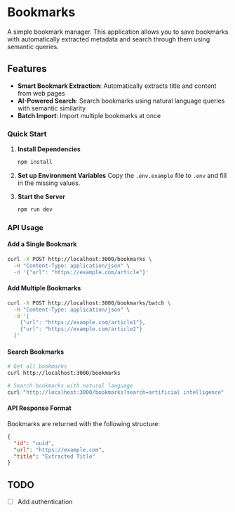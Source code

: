 # Bookmarks

A simple bookmark manager. This application allows you to save bookmarks with automatically extracted metadata and search through them using semantic queries.

## Features

- **Smart Bookmark Extraction**: Automatically extracts title and content from web pages
- **AI-Powered Search**: Search bookmarks using natural language queries with semantic similarity
- **Batch Import**: Import multiple bookmarks at once

### Quick Start

1. **Install Dependencies**

   ```bash
   npm install
   ```

2. **Set up Environment Variables**
   Copy the `.env.example` file to `.env` and fill in the missing values.

3. **Start the Server**
   ```bash
   npm run dev
   ```

### API Usage

#### Add a Single Bookmark

```bash
curl -X POST http://localhost:3000/bookmarks \
  -H "Content-Type: application/json" \
  -d '{"url": "https://example.com/article"}'
```

#### Add Multiple Bookmarks

```bash
curl -X POST http://localhost:3000/bookmarks/batch \
  -H "Content-Type: application/json" \
  -d '[
    {"url": "https://example.com/article1"},
    {"url": "https://example.com/article2"}
  ]'
```

#### Search Bookmarks

```bash
# Get all bookmarks
curl http://localhost:3000/bookmarks

# Search bookmarks with natural language
curl "http://localhost:3000/bookmarks?search=artificial intelligence"
```

#### API Response Format

Bookmarks are returned with the following structure:

```json
{
  "id": "uuid",
  "url": "https://example.com",
  "title": "Extracted Title"
}
```

## TODO

- [ ] Add authentication
